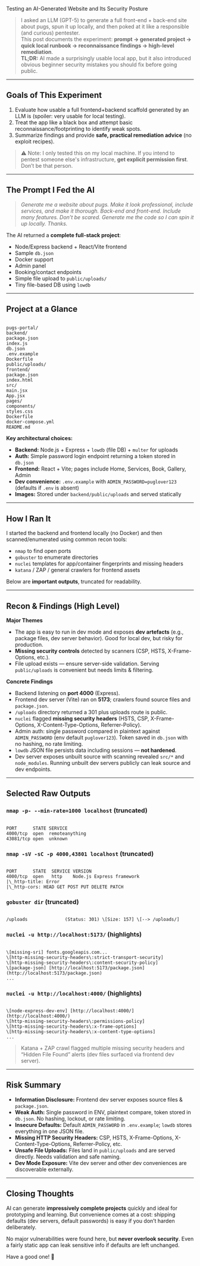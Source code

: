 Testing an AI-Generated Website and Its Security Posture

> I asked an LLM (GPT-5) to generate a full front-end + back-end site about pugs, spun it up locally, and then poked at it like a responsible (and curious) pentester.  
> This post documents the experiment: **prompt → generated project → quick local runbook → reconnaissance findings → high-level remediation**.  
> **TL;DR:** AI made a surprisingly usable local app, but it also introduced obvious beginner security mistakes you should fix before going public.

---

## Goals of This Experiment

1. Evaluate how usable a full frontend+backend scaffold generated by an LLM is (spoiler: very usable for local testing).  
2. Treat the app like a black box and attempt basic reconnaissance/footprinting to identify weak spots.  
3. Summarize findings and provide **safe, practical remediation advice** (no exploit recipes).

> ⚠️ Note: I only tested this on my local machine. If you intend to pentest someone else's infrastructure, **get explicit permission first**. Don’t be that person.

---

## The Prompt I Fed the AI

> *Generate me a website about pugs. Make it look professional, include services, and make it thorough. Back-end and front-end. Include many features. Don’t be scared. Generate me the code so I can spin it up locally. Thanks.*

The AI returned a **complete full-stack project**:
- Node/Express backend + React/Vite frontend  
- Sample `db.json`  
- Docker support  
- Admin panel  
- Booking/contact endpoints  
- Simple file upload to `public/uploads/`  
- Tiny file-based DB using `lowdb`  

---

## Project at a Glance

```

pugs-portal/
backend/
package.json
index.js
db.json
.env.example
Dockerfile
public/uploads/
frontend/
package.json
index.html
src/
main.jsx
App.jsx
pages/
components/
styles.css
Dockerfile
docker-compose.yml
README.md

```

**Key architectural choices:**

- **Backend:** Node.js + Express + `lowdb` (file DB) + `multer` for uploads  
- **Auth:** Simple password login endpoint returning a token stored in `db.json`  
- **Frontend:** React + Vite; pages include Home, Services, Book, Gallery, Admin  
- **Dev convenience:** `.env.example` with `ADMIN_PASSWORD=puglover123` (defaults if `.env` is absent)  
- **Images:** Stored under `backend/public/uploads` and served statically  

---

## How I Ran It

I started the backend and frontend locally (no Docker) and then scanned/enumerated using common recon tools:

- `nmap` to find open ports  
- `gobuster` to enumerate directories  
- `nuclei` templates for app/container fingerprints and missing headers  
- `katana` / ZAP / general crawlers for frontend assets  

Below are **important outputs**, truncated for readability.

---

## Recon & Findings (High Level)

**Major Themes**

- The app is easy to run in dev mode and exposes **dev artefacts** (e.g., package files, dev server behavior). Good for local dev, but risky for production.  
- **Missing security controls** detected by scanners (CSP, HSTS, X-Frame-Options, etc.).  
- File upload exists — ensure server-side validation. Serving `public/uploads` is convenient but needs limits & filtering.

**Concrete Findings**

- Backend listening on **port 4000** (Express).  
- Frontend dev server (Vite) ran on **5173**; crawlers found source files and `package.json`.  
- `/uploads` directory returned a 301 plus uploads route is public.  
- `nuclei` flagged **missing security headers** (HSTS, CSP, X-Frame-Options, X-Content-Type-Options, Referrer-Policy).  
- Admin auth: single password compared in plaintext against `ADMIN_PASSWORD` (env default `puglover123`). Token saved in `db.json` with no hashing, no rate limiting.  
- `lowdb` JSON file persists data including sessions — **not hardened**.  
- Dev server exposes unbuilt source with scanning revealed `src/*` and `node_modules`. Running unbuilt dev servers publicly can leak source and dev endpoints.

---

## Selected Raw Outputs

### `nmap -p- --min-rate=1000 localhost` (truncated)

```

PORT      STATE SERVICE
4000/tcp  open  remoteanything
43081/tcp open  unknown

```

### `nmap -sV -sC -p 4000,43801 localhost` (truncated)

```

PORT      STATE  SERVICE VERSION
4000/tcp  open   http    Node.js Express framework
|\_http-title: Error
|\_http-cors: HEAD GET POST PUT DELETE PATCH

```

### `gobuster dir` (truncated)

```

/uploads              (Status: 301) \[Size: 157] \[--> /uploads/]

```

### `nuclei -u http://localhost:5173/` (highlights)

```

\[missing-sri] fonts.googleapis.com...
\[http-missing-security-headers\:strict-transport-security]
\[http-missing-security-headers\:content-security-policy]
\[package-json] [http://localhost:5173/package.json](http://localhost:5173/package.json)
...

```

### `nuclei -u http://localhost:4000/` (highlights)

```

\[node-express-dev-env] [http://localhost:4000/](http://localhost:4000/)
\[http-missing-security-headers\:permissions-policy]
\[http-missing-security-headers\:x-frame-options]
\[http-missing-security-headers\:x-content-type-options]
...

```

> Katana + ZAP crawl flagged multiple missing security headers and “Hidden File Found” alerts (dev files surfaced via frontend dev server).

---

## Risk Summary

- **Information Disclosure:** Frontend dev server exposes source files & `package.json`.  
- **Weak Auth:** Single password in ENV, plaintext compare, token stored in `db.json`. No hashing, lockout, or rate limiting.  
- **Insecure Defaults:** Default `ADMIN_PASSWORD` in `.env.example`; `lowdb` stores everything in one JSON file.  
- **Missing HTTP Security Headers:** CSP, HSTS, X-Frame-Options, X-Content-Type-Options, Referrer-Policy, etc.  
- **Unsafe File Uploads:** Files land in `public/uploads` and are served directly. Needs validation and safe naming.  
- **Dev Mode Exposure:** Vite dev server and other dev conveniences are discoverable externally.

---

## Closing Thoughts

AI can generate **impressively complete projects** quickly and ideal for prototyping and learning. But convenience comes at a cost: shipping defaults (dev servers, default passwords) is easy if you don’t harden deliberately.  

No major vulnerabilities were found here, but **never overlook security**. Even a fairly static app can leak sensitive info if defaults are left unchanged.  

Have a good one! 🙂
```
